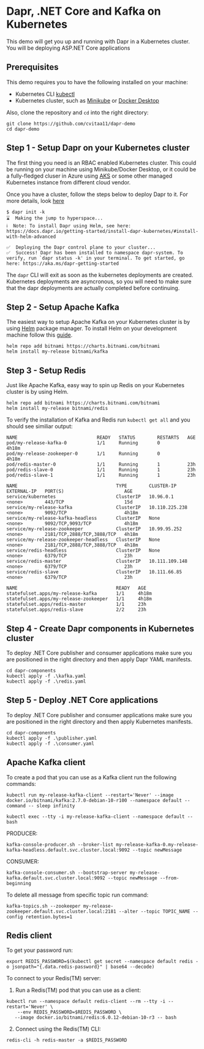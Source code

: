 # Dapr, .NET Core and Kafka on Kubernetes

This demo will get you up and running with Dapr in a Kubernetes cluster. You will be deploying ASP.NET Core applications

## Prerequisites

This demo requires you to have the following installed on your machine:

- Kubernetes CLI [kubectl](https://kubernetes.io/docs/tasks/tools/install-kubectl/)
- Kubernetes cluster, such as [Minikube](https://docs.dapr.io/operations/hosting/kubernetes/cluster/setup-minikube/) or [Docker Desktop](https://www.docker.com/products/docker-desktop)

Also, clone the repository and `cd` into the right directory:

```
git clone https://github.com/cvitaa11/dapr-demo
cd dapr-demo
```

## Step 1 - Setup Dapr on your Kubernetes cluster

The first thing you need is an RBAC enabled Kubernetes cluster. This could be running on your machine using Minikube/Docker Desktop, or it could be a fully-fledged cluser in Azure using [AKS](https://azure.microsoft.com/en-us/services/kubernetes-service/) or some other managed Kubernetes instance from different cloud vendor.

Once you have a cluster, follow the steps below to deploy Dapr to it. For more details, look [here](https://docs.dapr.io/getting-started/install-dapr/#install-dapr-on-a-kubernetes-cluster)

```
$ dapr init -k
⌛  Making the jump to hyperspace...
ℹ️  Note: To install Dapr using Helm, see here: https://docs.dapr.io/getting-started/install-dapr-kubernetes/#install-with-helm-advanced

✅  Deploying the Dapr control plane to your cluster...
✅  Success! Dapr has been installed to namespace dapr-system. To verify, run `dapr status -k' in your terminal. To get started, go here: https://aka.ms/dapr-getting-started
```

The `dapr` CLI will exit as soon as the kubernetes deployments are created. Kubernetes deployments are asyncronous, so you will need to make sure that the dapr deployments are actually completed before continuing.

## Step 2 - Setup Apache Kafka

The easiest way to setup Apache Kafka on your Kubernetes cluster is by using [Helm](https://helm.sh/) package manager. To install Helm on your development machine follow this [guide](https://helm.sh/docs/intro/install/).

```
helm repo add bitnami https://charts.bitnami.com/bitnami
helm install my-release bitnami/kafka
```

## Step 3 - Setup Redis

Just like Apache Kafka, easy way to spin up Redis on your Kubernetes cluster is by using Helm.

```
helm repo add bitnami https://charts.bitnami.com/bitnami
helm install my-release bitnami/redis
```

To verify the installation of Kafka and Redis run `kubectl get all` and you should see similiar output:

```
NAME                             READY   STATUS        RESTARTS   AGE
pod/my-release-kafka-0           1/1     Running       0          4h18m
pod/my-release-zookeeper-0       1/1     Running       0          4h18m
pod/redis-master-0               1/1     Running       1          23h
pod/redis-slave-0                1/1     Running       1          23h
pod/redis-slave-1                1/1     Running       1          23h

NAME                                    TYPE        CLUSTER-IP       EXTERNAL-IP   PORT(S)                      AGE
service/kubernetes                      ClusterIP   10.96.0.1        <none>        443/TCP                      15d
service/my-release-kafka                ClusterIP   10.110.225.238   <none>        9092/TCP                     4h18m
service/my-release-kafka-headless       ClusterIP   None             <none>        9092/TCP,9093/TCP            4h18m
service/my-release-zookeeper            ClusterIP   10.99.95.252     <none>        2181/TCP,2888/TCP,3888/TCP   4h18m
service/my-release-zookeeper-headless   ClusterIP   None             <none>        2181/TCP,2888/TCP,3888/TCP   4h18m
service/redis-headless                  ClusterIP   None             <none>        6379/TCP                     23h
service/redis-master                    ClusterIP   10.111.109.148   <none>        6379/TCP                     23h
service/redis-slave                     ClusterIP   10.111.66.85     <none>        6379/TCP                     23h

NAME                                    READY   AGE
statefulset.apps/my-release-kafka       1/1     4h18m
statefulset.apps/my-release-zookeeper   1/1     4h18m
statefulset.apps/redis-master           1/1     23h
statefulset.apps/redis-slave            2/2     23h
```

## Step 4 - Create Dapr components in Kubernetes cluster

To deploy .NET Core publisher and consumer applications make sure you are positioned in the right directory and then apply Dapr YAML manifests.

```
cd dapr-components
kubectl apply -f .\kafka.yaml
kubectl apply -f .\redis.yaml
```

## Step 5 - Deploy .NET Core applications

To deploy .NET Core publisher and consumer applications make sure you are positioned in the right directory and then apply Kubernetes manifests.

```
cd dapr-components
kubectl apply -f .\publisher.yaml
kubectl apply -f .\consumer.yaml
```

## Apache Kafka client

To create a pod that you can use as a Kafka client run the following commands:

```
kubectl run my-release-kafka-client --restart='Never' --image docker.io/bitnami/kafka:2.7.0-debian-10-r100 --namespace default --command -- sleep infinity

kubectl exec --tty -i my-release-kafka-client --namespace default -- bash
```

PRODUCER:

```
kafka-console-producer.sh --broker-list my-release-kafka-0.my-release-kafka-headless.default.svc.cluster.local:9092 --topic newMessage
```

CONSUMER:

```
kafka-console-consumer.sh --bootstrap-server my-release-kafka.default.svc.cluster.local:9092 --topic newMessage --from-beginning
```

To delete all message from specific topic run command:

```
kafka-topics.sh --zookeeper my-release-zookeeper.default.svc.cluster.local:2181 --alter --topic TOPIC_NAME --config retention.bytes=1
```

## Redis client

To get your password run:

```
export REDIS_PASSWORD=$(kubectl get secret --namespace default redis -o jsonpath="{.data.redis-password}" | base64 --decode)
```

To connect to your Redis(TM) server:

1. Run a Redis(TM) pod that you can use as a client:

```
kubectl run --namespace default redis-client --rm --tty -i --restart='Never' \
    --env REDIS_PASSWORD=$REDIS_PASSWORD \
   --image docker.io/bitnami/redis:6.0.12-debian-10-r3 -- bash
```

2. Connect using the Redis(TM) CLI:

```
redis-cli -h redis-master -a $REDIS_PASSWORD
```
